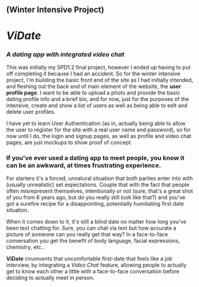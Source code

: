 

 ## (Winter Intensive Project) ##

# ***ViDate*** #
### *A dating app with integrated video chat* ###

This was initially my SPD1.2 final project, however I ended up having to put off completing it because I had an accident. So for the winter intensive project, I'm building the basic front end of the site as I had initially intended, and fleshing out the back end of main element of the website, the **user profile page**. I want to be able to upload a photo and provide the basic dating profile info and a brief bio, and for now, just for the purposes of the intensive, create and show a list of users as well as being able to edit and delete user profiles. 

I have yet to learn User Authentication (as in, actually being able to allow the user to register for the site with a real user name and password), so for now until I do, the login and signup pages, as well as profile and video chat pages, are just mockups to show proof of concept.

### If you've ever used a dating app to meet people, you know it can be an awkward, at times frustrating experience. ###

For starters it's a forced, unnatural situation that both parties enter into with (usually unrealistic) set expectations. Couple that with the fact that people often misrepresent themselves, intentionally or not (sure, that's a great shot of you from 6 years ago, but do you really still look like that?) and you've got a surefire recipe for a disappointing, potentially humiliating first date situation.

When it comes down to it, it's still a blind date no matter how long you've been text chatting for. Sure, you can chat via text but how accurate a picture of someone can you really get that way? In a face-to-face conversation you get the benefit of body language, facial expressions, chemistry, etc.. 

**ViDate** cirumvents that uncomfortable first-date that feels like a job interview, by integrating a *Video Chat* feature, allowing people to actually get to know each other a little with a face-to-face conversation before deciding to actually meet in person.


